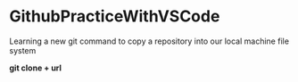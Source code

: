 # GithubPracticeWithVSCode

<p>
    Learning a new git command to copy a repository into our local machine file system
</p>
<p>
    <strong>
            git clone + url
    </strong>
</p>
